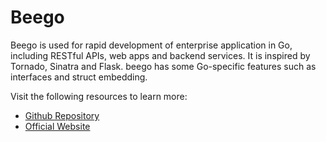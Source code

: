 # Beego

Beego is used for rapid development of enterprise application in Go, including RESTful APIs, web apps and backend services. It is inspired by Tornado, Sinatra and Flask. beego has some Go-specific features such as interfaces and struct embedding.

Visit the following resources to learn more:

- [Github Repository](https://github.com/beego/beego)
- [Official Website](https://beego.vip/quickstart)
